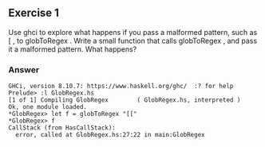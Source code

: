 ## Exercise 1

Use ghci to explore what happens if you pass a malformed pattern, such as [ , to globToRegex . Write a small function that calls globToRegex , and pass it a malformed pattern. What happens?

### Answer

```ghci
GHCi, version 8.10.7: https://www.haskell.org/ghc/  :? for help
Prelude> :l GlobRegex.hs 
[1 of 1] Compiling GlobRegex        ( GlobRegex.hs, interpreted )
Ok, one module loaded.
*GlobRegex> let f = globToRegex "[["
*GlobRegex> f
CallStack (from HasCallStack):
  error, called at GlobRegex.hs:27:22 in main:GlobRegex
```
